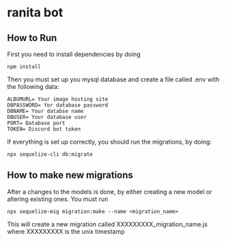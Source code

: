 ﻿# ranita bot

## How to Run

First you need to install dependencies by doing

```npm install```

Then you must set up you mysql database and create a file called .env with the following data:
```
ALBUMURL= Your image hosting site
DBPASSWORD= Yor database password
DBNAME= Your databse name
DBUSER= Your database user
PORT= Database port
TOKEN= Discord bot token
``` 

If everything is set up correctly, you should run the migrations, by doing:

```npx sequelize-cli db:migrate```

## How to make new migrations

After a changes to the models is done, by either creating a new model or altering existing ones. You must run 

```npx sequelize-mig migration:make --name <migration_name>```

This will create a new migration called XXXXXXXXX_migration_name.js where XXXXXXXXX is the unix timestamp 
